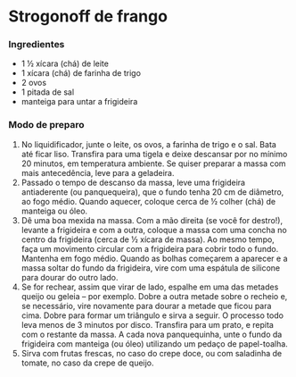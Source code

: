 # Strogonoff de frango
### Ingredientes
- 1 ½ xícara (chá) de leite
- 1 xícara (chá) de farinha de trigo
- 2 ovos
- 1 pitada de sal
- manteiga para untar a frigideira


### Modo de preparo

1. No liquidificador, junte o leite, os ovos, a farinha de trigo e o sal. Bata até ficar liso. Transfira para uma tigela e deixe descansar por no mínimo 20 minutos, em temperatura ambiente. Se quiser preparar a massa com mais antecedência, leve para a geladeira. 
2. Passado o tempo de descanso da massa, leve uma frigideira antiaderente (ou panquequeira), que o fundo tenha 20 cm de diâmetro, ao fogo médio. Quando aquecer, coloque cerca de ½ colher (chá) de manteiga ou óleo.
3. Dê uma boa mexida na massa. Com a mão direita (se você for destro!), levante a frigideira e com a outra, coloque a massa com uma concha no centro da frigideira (cerca de ½ xícara de massa). Ao mesmo tempo, faça um movimento circular com a frigideira para cobrir todo o fundo. Mantenha em fogo médio. Quando as bolhas começarem a aparecer e a massa soltar do fundo da frigideira, vire com uma espátula de silicone para dourar do outro lado.
4. Se for rechear, assim que virar de lado, espalhe em uma das metades queijo ou geleia – por exemplo. Dobre a outra metade sobre o recheio e, se necessário, vire novamente para dourar a metade que ficou para cima. Dobre para formar um triângulo e sirva a seguir. O processo todo leva menos de 3 minutos por disco. Transfira para um prato, e repita com o restante da massa. A cada nova panquequinha, unte o fundo da frigideira com manteiga (ou óleo) utilizando um pedaço de papel-toalha.
5. Sirva com frutas frescas, no caso do crepe doce, ou com saladinha de tomate, no caso da crepe de queijo.
